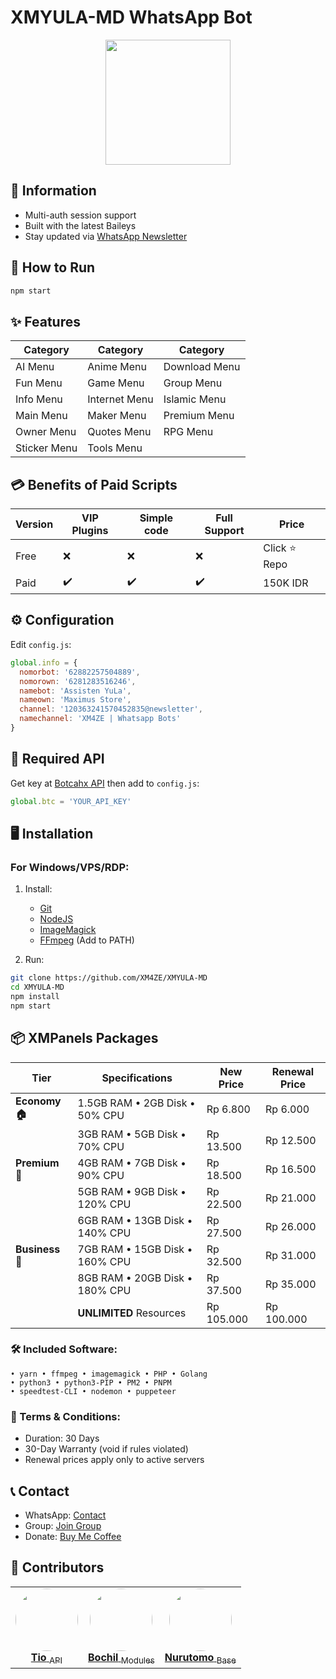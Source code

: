 # XMYULA-MD WhatsApp Bot

<div align="center">
  <img src="https://github.com/XM4ZE/DATABASE/blob/master/wallpaper/eula-genshin.gif?raw=true" width="200" height="200"/>
</div>

## 📌 Information
- Multi-auth session support
- Built with the latest Baileys
- Stay updated via [WhatsApp Newsletter](https://whatsapp.com/channel/0029VaL28ZqFSAtCdSU5EX0M)

## 🚀 How to Run
```bash
npm start
```

## ✨ Features
| Category       | Category       | Category       |
|----------------|----------------|----------------|
| AI Menu        | Anime Menu     | Download Menu  |
| Fun Menu       | Game Menu      | Group Menu     |
| Info Menu      | Internet Menu  | Islamic Menu   |
| Main Menu      | Maker Menu     | Premium Menu   |
| Owner Menu     | Quotes Menu    | RPG Menu       |
| Sticker Menu   | Tools Menu     |                |

## 💳 Benefits of Paid Scripts
| Version       | VIP Plugins | Simple code | Full Support | Price     |
|---------------|------------|-------------|-----------------|-----------|
| Free          | ❌         | ❌          | ❌              | Click ⭐ Repo |
| Paid          | ✔️         | ✔️          | ✔️              | 150K IDR  |

## ⚙️ Configuration
Edit `config.js`:
```javascript
global.info = {
  nomorbot: '62882257504889',
  nomorown: '6281283516246',
  namebot: 'Assisten YuLa',
  nameown: 'Maximus Store',
  channel: '120363241570452835@newsletter',
  namechannel: 'XM4ZE | Whatsapp Bots'
}
```

## 🔑 Required API
Get key at [Botcahx API](https://api.botcahx.eu.org) then add to `config.js`:
```javascript
global.btc = 'YOUR_API_KEY'
```

## 🖥️ Installation
### For Windows/VPS/RDP:
1. Install:
   - [Git](https://git-scm.com/downloads)
   - [NodeJS](https://nodejs.org/en/download)
   - [ImageMagick](https://imagemagick.org/script/download.php)
   - [FFmpeg](https://ffmpeg.org/download.html) (Add to PATH)

2. Run:
```bash
git clone https://github.com/XM4ZE/XMYULA-MD
cd XMYULA-MD
npm install
npm start
```

## 📦 XMPanels Packages
| Tier          | Specifications            | New Price  | Renewal Price |
|---------------|---------------------------|------------|---------------|
| **Economy 🏠** | 1.5GB RAM • 2GB Disk • 50% CPU | Rp 6.800 | Rp 6.000 |
|               | 3GB RAM • 5GB Disk • 70% CPU   | Rp 13.500 | Rp 12.500 |
| **Premium 🏣** | 4GB RAM • 7GB Disk • 90% CPU   | Rp 18.500 | Rp 16.500 |
|               | 5GB RAM • 9GB Disk • 120% CPU  | Rp 22.500 | Rp 21.000 |
|               | 6GB RAM • 13GB Disk • 140% CPU | Rp 27.500 | Rp 26.000 |
| **Business 🏬**| 7GB RAM • 15GB Disk • 160% CPU | Rp 32.500 | Rp 31.000 |
|               | 8GB RAM • 20GB Disk • 180% CPU | Rp 37.500 | Rp 35.000 |
|               | **UNLIMITED** Resources       | Rp 105.000 | Rp 100.000 |

### 🛠️ Included Software:
```
• yarn • ffmpeg • imagemagick • PHP • Golang 
• python3 • python3-PIP • PM2 • PNPM
• speedtest-CLI • nodemon • puppeteer
```

### 📝 Terms & Conditions:
- Duration: 30 Days
- 30-Day Warranty (void if rules violated)
- Renewal prices apply only to active servers

## 📞 Contact
- WhatsApp: [Contact](https://wa.me/6281283516246)
- Group: [Join Group](https://chat.whatsapp.com/B8cELUFmR7mLdF7wxP8EsA)
- Donate: [Buy Me Coffee](https://telegra.ph/file/f11ccd2ca8a5136aacfb3.jpg)

## 👥 Contributors
<div align="center">
  <table>
    <tr>
      <td align="center">
        <a href="https://github.com/BOTCAHX">
          <img src="https://github.com/BOTCAHX.png?size=100" width="100" style="border-radius:50%">
          <br>
          <strong>Tio</strong>
          <sub>API</sub>
        </a>
      </td>
      <td align="center">
        <a href="https://github.com/BochilGaming">
          <img src="https://github.com/BochilGaming.png?size=100" width="100" style="border-radius:50%">
          <br>
          <strong>Bochil</strong>
          <sub>Modules</sub>
        </a>
      </td>
      <td align="center">
        <a href="https://github.com/Nurutomo">
          <img src="https://github.com/Nurutomo.png?size=100" width="100" style="border-radius:50%">
          <br>
          <strong>Nurutomo</strong>
          <sub>Base</sub>
        </a>
      </td>
    </tr>
  </table>
</div>
